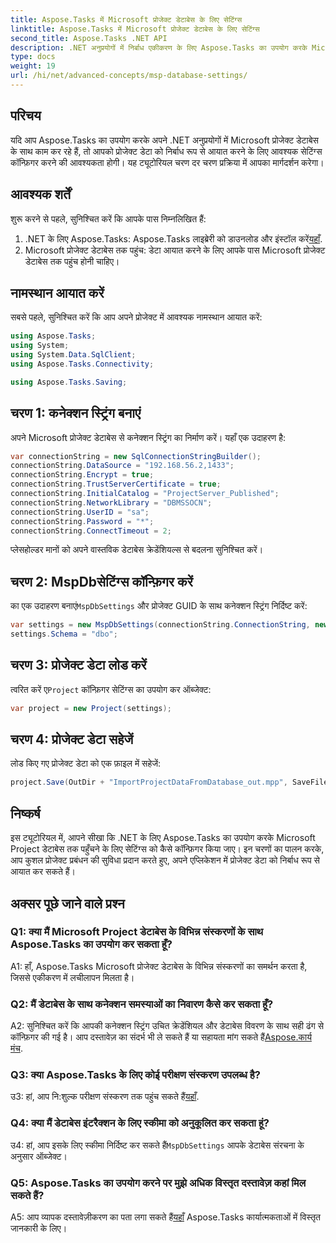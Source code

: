 ```yaml
---
title: Aspose.Tasks में Microsoft प्रोजेक्ट डेटाबेस के लिए सेटिंग्स
linktitle: Aspose.Tasks में Microsoft प्रोजेक्ट डेटाबेस के लिए सेटिंग्स
second_title: Aspose.Tasks .NET API
description: .NET अनुप्रयोगों में निर्बाध एकीकरण के लिए Aspose.Tasks का उपयोग करके Microsoft प्रोजेक्ट डेटाबेस सेटिंग्स को कॉन्फ़िगर करना सीखें।
type: docs
weight: 19
url: /hi/net/advanced-concepts/msp-database-settings/
---
```

## परिचय

यदि आप Aspose.Tasks का उपयोग करके अपने .NET अनुप्रयोगों में Microsoft प्रोजेक्ट डेटाबेस के साथ काम कर रहे हैं, तो आपको प्रोजेक्ट डेटा को निर्बाध रूप से आयात करने के लिए आवश्यक सेटिंग्स कॉन्फ़िगर करने की आवश्यकता होगी। यह ट्यूटोरियल चरण दर चरण प्रक्रिया में आपका मार्गदर्शन करेगा।

## आवश्यक शर्तें

शुरू करने से पहले, सुनिश्चित करें कि आपके पास निम्नलिखित हैं:

1.  .NET के लिए Aspose.Tasks: Aspose.Tasks लाइब्रेरी को डाउनलोड और इंस्टॉल करें[यहाँ](https://releases.aspose.com/tasks/net/).
2. Microsoft प्रोजेक्ट डेटाबेस तक पहुंच: डेटा आयात करने के लिए आपके पास Microsoft प्रोजेक्ट डेटाबेस तक पहुंच होनी चाहिए।

## नामस्थान आयात करें

सबसे पहले, सुनिश्चित करें कि आप अपने प्रोजेक्ट में आवश्यक नामस्थान आयात करें:

```csharp
using Aspose.Tasks;
using System;
using System.Data.SqlClient;
using Aspose.Tasks.Connectivity;

using Aspose.Tasks.Saving;
```

## चरण 1: कनेक्शन स्ट्रिंग बनाएं

अपने Microsoft प्रोजेक्ट डेटाबेस से कनेक्शन स्ट्रिंग का निर्माण करें। यहाँ एक उदाहरण है:

```csharp
var connectionString = new SqlConnectionStringBuilder();
connectionString.DataSource = "192.168.56.2,1433";
connectionString.Encrypt = true;
connectionString.TrustServerCertificate = true;
connectionString.InitialCatalog = "ProjectServer_Published";
connectionString.NetworkLibrary = "DBMSSOCN";
connectionString.UserID = "sa";
connectionString.Password = "*";
connectionString.ConnectTimeout = 2;
```

प्लेसहोल्डर मानों को अपने वास्तविक डेटाबेस क्रेडेंशियल्स से बदलना सुनिश्चित करें।

## चरण 2: MspDbसेटिंग्स कॉन्फ़िगर करें

 का एक उदाहरण बनाएं`MspDbSettings` और प्रोजेक्ट GUID के साथ कनेक्शन स्ट्रिंग निर्दिष्ट करें:

```csharp
var settings = new MspDbSettings(connectionString.ConnectionString, new Guid("E6426C44-D6CB-4B9C-AF16-48910ACE0F54"));
settings.Schema = "dbo";
```

## चरण 3: प्रोजेक्ट डेटा लोड करें

 त्वरित करें ए`Project` कॉन्फ़िगर सेटिंग्स का उपयोग कर ऑब्जेक्ट:

```csharp
var project = new Project(settings);
```

## चरण 4: प्रोजेक्ट डेटा सहेजें

लोड किए गए प्रोजेक्ट डेटा को एक फ़ाइल में सहेजें:

```csharp
project.Save(OutDir + "ImportProjectDataFromDatabase_out.mpp", SaveFileFormat.Mpp);
```

## निष्कर्ष

इस ट्यूटोरियल में, आपने सीखा कि .NET के लिए Aspose.Tasks का उपयोग करके Microsoft Project डेटाबेस तक पहुँचने के लिए सेटिंग्स को कैसे कॉन्फ़िगर किया जाए। इन चरणों का पालन करके, आप कुशल प्रोजेक्ट प्रबंधन की सुविधा प्रदान करते हुए, अपने एप्लिकेशन में प्रोजेक्ट डेटा को निर्बाध रूप से आयात कर सकते हैं।

## अक्सर पूछे जाने वाले प्रश्न

### Q1: क्या मैं Microsoft Project डेटाबेस के विभिन्न संस्करणों के साथ Aspose.Tasks का उपयोग कर सकता हूँ?

A1: हाँ, Aspose.Tasks Microsoft प्रोजेक्ट डेटाबेस के विभिन्न संस्करणों का समर्थन करता है, जिससे एकीकरण में लचीलापन मिलता है।

### Q2: मैं डेटाबेस के साथ कनेक्शन समस्याओं का निवारण कैसे कर सकता हूँ?

 A2: सुनिश्चित करें कि आपकी कनेक्शन स्ट्रिंग उचित क्रेडेंशियल और डेटाबेस विवरण के साथ सही ढंग से कॉन्फ़िगर की गई है। आप दस्तावेज़ का संदर्भ भी ले सकते हैं या सहायता मांग सकते हैं[Aspose.कार्य मंच](https://forum.aspose.com/c/tasks/15).

### Q3: क्या Aspose.Tasks के लिए कोई परीक्षण संस्करण उपलब्ध है?

 उ3: हां, आप नि:शुल्क परीक्षण संस्करण तक पहुंच सकते हैं[यहाँ](https://releases.aspose.com/).

### Q4: क्या मैं डेटाबेस इंटरैक्शन के लिए स्कीमा को अनुकूलित कर सकता हूं?

 उ4: हां, आप इसके लिए स्कीमा निर्दिष्ट कर सकते हैं`MspDbSettings` आपके डेटाबेस संरचना के अनुसार ऑब्जेक्ट।

### Q5: Aspose.Tasks का उपयोग करने पर मुझे अधिक विस्तृत दस्तावेज़ कहां मिल सकते हैं?

 A5: आप व्यापक दस्तावेज़ीकरण का पता लगा सकते हैं[यहाँ](https://reference.aspose.com/tasks/net/) Aspose.Tasks कार्यात्मकताओं में विस्तृत जानकारी के लिए।